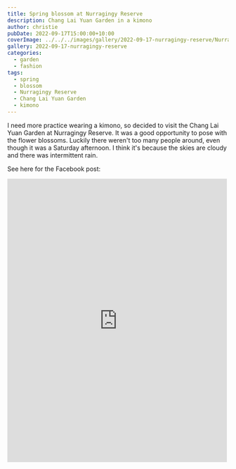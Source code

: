 ```yaml
---
title: Spring blossom at Nurragingy Reserve
description: Chang Lai Yuan Garden in a kimono
author: christie
pubDate: 2022-09-17T15:00:00+10:00
coverImage: ../../../images/gallery/2022-09-17-nurragingy-reserve/Nurragingy Reserve (1).jpeg
gallery: 2022-09-17-nurragingy-reserve
categories:
  - garden
  - fashion
tags:
  - spring
  - blossom
  - Nurragingy Reserve
  - Chang Lai Yuan Garden
  - kimono
---
```


I need more practice wearing a kimono, so decided to visit
the Chang Lai Yuan Garden at Nurragingy Reserve. It was a good
opportunity to pose with the flower blossoms. Luckily there
weren't too many people around, even though it was a Saturday
afternoon. I think it's because the skies are cloudy and there
was intermittent rain.

See here for the Facebook post:

<iframe src="https://www.facebook.com/plugins/post.php?href=https%3A%2F%2Fwww.facebook.com%2Fchris1.tham%2Fposts%2Fpfbid02dCoHobiAF71zK1sxTbcCa6mMxtBM7qCsPaumYnqfPjb1Qq7pmvVzCXepab5ghXQ8l&show_text=true&width=500" width="500" height="645" style="border:none;overflow:hidden" scrolling="no" frameborder="0" allowfullscreen="true" allow="autoplay; clipboard-write; encrypted-media; picture-in-picture; web-share"></iframe>
